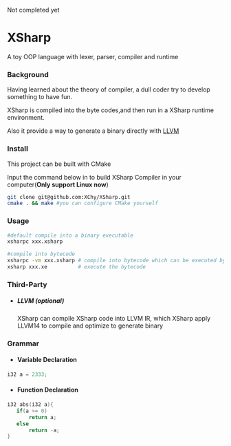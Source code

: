 Not completed yet

# XSharp
A toy OOP language with lexer, parser, compiler and runtime 

###  Background
Having learned about the theory of compiler, a dull coder try to develop something to have fun.


XSharp is compiled into the byte codes,and then run in a XSharp runtime environment.

Also it provide a way to generate a binary directly with [LLVM](https://github.com/llvm/llvm-project)

### Install
This project can be built with CMake 

Input the command below in to build XSharp Compiler in your computer(**Only support Linux now**)
```bash
git clone git@github.com:XChy/XSharp.git
cmake . && make #you can configure CMake yourself
```

### Usage
```bash
#default compile into a binary executable
xsharpc xxx.xsharp 

#compile into bytecode
xsharpc -vm xxx.xsharp # compile into bytecode which can be executed by XSharp's VM
xsharp xxx.xe          # execute the bytecode
```

### Third-Party
- ##### **LLVM** (**optional**) 
     XSharp can compile XSharp code into LLVM IR, which XSharp apply LLVM14 to compile and optimize to generate binary


### Grammar
- #### Variable Declaration
 ```C++
 i32 a = 2333;
```


- #### Function Declaration
 ```C++
 i32 abs(i32 a){
    if(a >= 0) 
        return a;
	else 
        return -a;
 }
```
